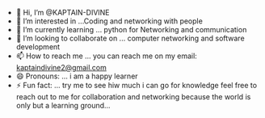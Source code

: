 - 👋 Hi, I’m @KAPTAIN-DIVINE
- 👀 I’m interested in ...Coding and networking with people
- 🌱 I’m currently learning ... python for Networking and communication
- 💞️ I’m looking to collaborate on ... computer networking and software development
- 📫 How to reach me ... you can reach me on my email: kaptaindivine2@gmail.com
- 😄 Pronouns: ... i am a happy learner
- ⚡ Fun fact: ... try me to see hiw much i can go for knowledge
  feel free to reach out to me for collaboration and networking because the world is only but a learning ground...

<!---
KAPTAIN-DIVINE/KAPTAIN-DIVINE is a ✨ special ✨ repository because its `README.md` (this file) appears on your GitHub profile.
You can click the Preview link to take a look at your changes.
--->
